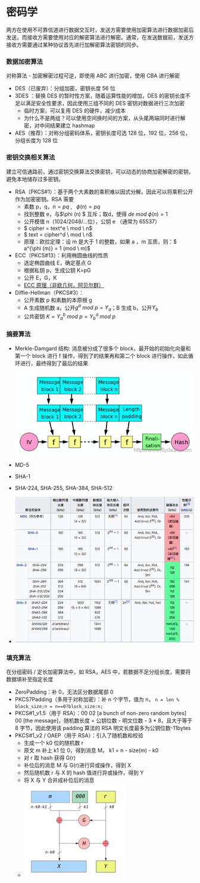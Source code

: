 # 密码学

两方在使用不可靠信道进行数据交互时，发送方需要使用加密算法进行数据加密后发送，而接收方需要使用对应的解密算法进行解密。通常，在发送数据前，发送方接收方需要通过某种协议首先进行加解密算法密钥的同步。

### 数据加密算法

对称算法 - 加密解密过程可逆，即使用 ABC 进行加密，使用 CBA 进行解密

- DES（已废弃）：分组加密，密钥长度 56 位
- 3DES ：替换 DES 的暂时性方案，随着运算性能的增加，DES 的密钥长度不足以满足安全性要求，因此使用三组不同的 DES 密钥对数据进行三次加密
  - 临时方案，可以复用 DES 的硬件，减少成本
  - 为什么不是两组？可以使用空间换时间的方案，从头尾两端同时进行解密，对中间结果建立 hashmap
- AES（推荐）：对称分组密码体系，密钥长度可选 128 位，192 位，256 位，分组长度为 128 位

### 密钥交换相关算法

建立可信通路前，通过密钥交换算法交换密钥，可以动态的协商加密解密的密钥，避免本地储存过多密钥。

- RSA（PKCS#1）：基于两个大素数的乘积难以因式分解，因此可以将乘积公开作为加密密钥。RSA 需要
  - 素数 p，q，$n = pq$ ,   $\phi(n)=pq$
  - 找到整数 e，与$\phi (n) $ 互斥；取d，使得 $de \ mod \ \phi (n) = 1$
  - 公开模值 n（1024/2048/...位），公钥 e （通常为 65537）
  - $ cipher = text^e \ mod \ n$
  - $ text = cipher^d \ mod \ n$
  - 原理：欧拉定理：设 m 是大于 1 的整数，如果 a ，m 互质，则：$ a^{\phi (m)} = 1 (mod \ m)$
- ECC（PKCS#13）：利用椭圆曲线的性质
  - 选定椭圆曲线 E，确定基点 G
  - 根据私钥 p，生成公钥 K=pG
  - 公开 E，G，K
  - [ECC 原理（非欧几何，阿贝尔群）](https://www.cnblogs.com/Kalafinaian/p/7392505.html)
- Diffie-Hellman（PKCS#3）：
  - 公开素数 p 和素数的本原根 g
  - A 生成随机数 a，公开$g^a \ mod \ p = Y_a$；B 生成 b，公开$Y_b$
  - 公共密钥 $K = {Y_a}^b \ mod \ p = {Y_b}^a \ mod \ p$

### 摘要算法

- Merkle-Damgard 结构: 消息被分成了很多个 block，最开始的初始化向量和第一个 block 进行 f 操作，得到了的结果再和第二个 block 进行操作，如此循环进行，最终得到了最后的结果

  ![](../images/Merkle-Damgard结构.png)

- MD-5
- SHA-1
- SHA-224, SHA-255, SHA-384, SHA-512
- ![](../images/摘要算法汇总.png)

### 填充算法

在分组密码 / 定长加密算法中，如 RSA，AES 中，若数据不足分组长度，需要将数据填补至指定长度

- ZeroPadding：补 0，无法区分数据尾部 0
- PKCS7Padding（多用于对称加密）：补 n 个字节，值为 n， `n = len % block_size;n = n==0?block_size:n;`
- PKCS#1_v1.5（用于 RSA）：00 02 [a bunch of non-zero random bytes] 00 [the message]，随机数长度 = 公钥位数 - 明文位数 - 3 \* 8，且大于等于 8 字节，因此使用该 padding 算法的 RSA 明文长度最多为公钥位数-11bytes
- PKCS#1_v2 / OAEP（用于 RSA）：引入了随机数和校验
  - 生成一个 k0 位的随机数 r
  - 原文 m 补上 k1 位 0，得到消息 M， k1 = n - size(m) - k0
  - 对 r 取 hash 获得 G(r)
  - 补位后的消息 M 与 G(r)进行异或操作，得到 X
  - 然后随机数 r 与 X 的 hash 值进行异或操作，得到 Y
  - 将 X 与 Y 合并成补位后的消息
  - ![](images/OAEP.png)
